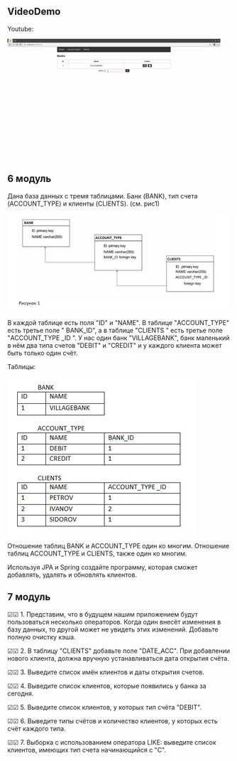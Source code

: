 ## VideoDemo
Youtube:

[![VIDEO](README_SRC/Sberbank_Learn_Project_Demo.gif)](https://www.youtube.com/watch?v=pkGWJ_qg9Bc)

## 6 модуль

Дана база данных с тремя таблицами. Банк (BANK), тип счета (ACCOUNT_TYPE) и клиенты (CLIENTS). (см. рис1)

![рис1](README_SRC/1.png)

В каждой таблице есть поля "ID" и "NAME". В таблице "ACCOUNT_TYPE" есть третье поле " BANK_ID", а в таблице "CLIENTS " есть третье поле "ACCOUNT_TYPE _ID ".
У нас один банк "VILLAGEBANK", банк маленький в нём два типа счетов "DEBIT" и "CREDIT" и у каждого клиента может быть только один счёт.

Таблицы:

![рис2](README_SRC/2.png)

Отношение таблиц BANK и ACCOUNT_TYPE один ко многим. Отношение таблиц ACCOUNT_TYPE и CLIENTS, также один ко многим.

Используя JPA и Spring создайте программу, которая сможет добавлять, удалять и обновлять клиентов.

## 7 модуль

☑☑ 1. Представим, что в будущем нашим приложением будут пользоваться несколько операторов. Когда один внесёт изменения в базу данных, то другой может не увидеть этих изменений. Добавьте полную очистку кэша.

☑☑ 2. В таблицу "CLIENTS" добавьте поле "DATE_ACC". При добавлении нового клиента, должна вручную устанавливаться дата открытия счёта.

☑☑ 3. Выведите список имён клиентов и даты открытия счетов.

☑☑ 4. Выведите список клиентов, которые появились у банка за сегодня.

☑☑ 5. Выведите список клиентов, у которых тип счёта "DEBIT".

☑☑ 6. Выведите типы счётов и количество клиентов, у которых есть счёт каждого типа.

☑☑ 7. Выборка с использованием оператора LIKE: выведите список клиентов, имеющих тип счета начинающийся с "C".